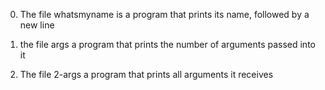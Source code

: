 0. The file whatsmyname is a program that prints its name, followed by a new line

1. the file args a program that prints the number of arguments passed into it

2. The file 2-args  a program that prints all arguments it receives
